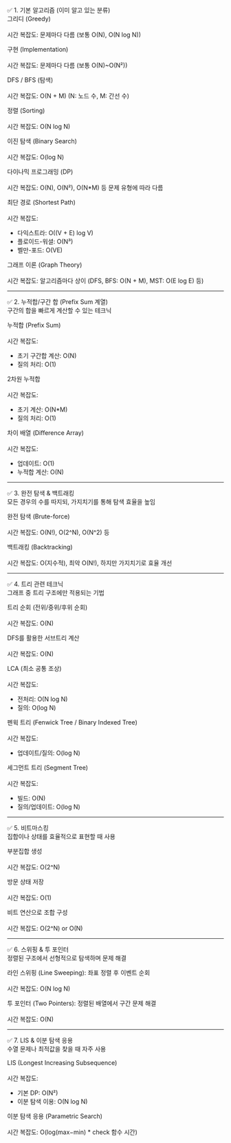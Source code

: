 ✅ 1. 기본 알고리즘 (이미 알고 있는 분류)  
그리디 (Greedy)  
<br>시간 복잡도: 문제마다 다름 (보통 O(N), O(N log N))

구현 (Implementation)  
<br>시간 복잡도: 문제마다 다름 (보통 O(N)~O(N²))

DFS / BFS (탐색)  
<br>시간 복잡도: O(N + M) (N: 노드 수, M: 간선 수)

정렬 (Sorting)  
<br>시간 복잡도: O(N log N)

이진 탐색 (Binary Search)  
<br>시간 복잡도: O(log N)

다이나믹 프로그래밍 (DP)  
<br>시간 복잡도: O(N), O(N²), O(N*M) 등 문제 유형에 따라 다름

최단 경로 (Shortest Path)  
<br>시간 복잡도:  
- 다익스트라: O((V + E) log V)  
- 플로이드-워셜: O(N³)  
- 벨만-포드: O(VE)

그래프 이론 (Graph Theory)  
<br>시간 복잡도: 알고리즘마다 상이 (DFS, BFS: O(N + M), MST: O(E log E) 등)

---

✅ 2. 누적합/구간 합 (Prefix Sum 계열)  
구간의 합을 빠르게 계산할 수 있는 테크닉  

누적합 (Prefix Sum)  
<br>시간 복잡도:  
- 초기 구간합 계산: O(N)  
- 질의 처리: O(1)

2차원 누적합  
<br>시간 복잡도:  
- 초기 계산: O(N*M)  
- 질의 처리: O(1)

차이 배열 (Difference Array)  
<br>시간 복잡도:  
- 업데이트: O(1)  
- 누적합 계산: O(N)

---

✅ 3. 완전 탐색 & 백트래킹  
모든 경우의 수를 따지되, 가지치기를 통해 탐색 효율을 높임  

완전 탐색 (Brute-force)  
<br>시간 복잡도: O(N!), O(2^N), O(N^2) 등

백트래킹 (Backtracking)  
<br>시간 복잡도: O(지수적), 최악 O(N!), 하지만 가지치기로 효율 개선

---

✅ 4. 트리 관련 테크닉  
그래프 중 트리 구조에만 적용되는 기법  

트리 순회 (전위/중위/후위 순회)  
<br>시간 복잡도: O(N)

DFS를 활용한 서브트리 계산  
<br>시간 복잡도: O(N)

LCA (최소 공통 조상)  
<br>시간 복잡도:  
- 전처리: O(N log N)  
- 질의: O(log N)

펜윅 트리 (Fenwick Tree / Binary Indexed Tree)  
<br>시간 복잡도:  
- 업데이트/질의: O(log N)

세그먼트 트리 (Segment Tree)  
<br>시간 복잡도:  
- 빌드: O(N)  
- 질의/업데이트: O(log N)

---

✅ 5. 비트마스킹  
집합이나 상태를 효율적으로 표현할 때 사용  

부분집합 생성  
<br>시간 복잡도: O(2^N)

방문 상태 저장  
<br>시간 복잡도: O(1)

비트 연산으로 조합 구성  
<br>시간 복잡도: O(2^N) or O(N)

---

✅ 6. 스위핑 & 투 포인터  
정렬된 구조에서 선형적으로 탐색하며 문제 해결  

라인 스위핑 (Line Sweeping): 좌표 정렬 후 이벤트 순회  
<br>시간 복잡도: O(N log N)

투 포인터 (Two Pointers): 정렬된 배열에서 구간 문제 해결  
<br>시간 복잡도: O(N)

---

✅ 7. LIS & 이분 탐색 응용  
수열 문제나 최적값을 찾을 때 자주 사용  

LIS (Longest Increasing Subsequence)  
<br>시간 복잡도:  
- 기본 DP: O(N²)  
- 이분 탐색 이용: O(N log N)

이분 탐색 응용 (Parametric Search)  
<br>시간 복잡도: O(log(max−min) * check 함수 시간)
